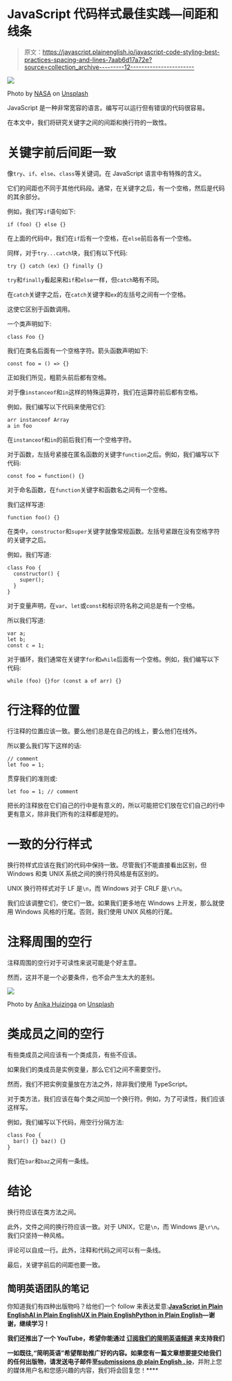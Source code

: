 # JavaScript 代码样式最佳实践—间距和线条

> 原文：<https://javascript.plainenglish.io/javascript-code-styling-best-practices-spacing-and-lines-7aab6d17a72e?source=collection_archive---------12----------------------->

![](img/2f09db9757b84680431c30a3bbee99aa.png)

Photo by [NASA](https://unsplash.com/@nasa?utm_source=medium&utm_medium=referral) on [Unsplash](https://unsplash.com?utm_source=medium&utm_medium=referral)

JavaScript 是一种非常宽容的语言。编写可以运行但有错误的代码很容易。

在本文中，我们将研究关键字之间的间距和换行符的一致性。

# 关键字前后间距一致

像`try`、`if`、`else`、`class`等关键词。在 JavaScript 语言中有特殊的含义。

它们的间距也不同于其他代码段。通常，在关键字之后，有一个空格，然后是代码的其余部分。

例如，我们写`if`语句如下:

```
if (foo) {} else {}
```

在上面的代码中，我们在`if`后有一个空格，在`else`前后各有一个空格。

同样，对于`try...catch`块，我们有以下代码:

```
try {} catch (ex) {} finally {}
```

`try`和`finally`看起来和`if`和`else`一样，但`catch`略有不同。

在`catch`关键字之后，在`catch`关键字和`ex`的左括号之间有一个空格。

这使它区别于函数调用。

一个类声明如下:

```
class Foo {}
```

我们在类名后面有一个空格字符。箭头函数声明如下:

```
const foo = () => {}
```

正如我们所见，粗箭头前后都有空格。

对于像`instanceof`和`in`这样的特殊运算符，我们在运算符前后都有空格。

例如，我们编写以下代码来使用它们:

```
arr instanceof Array
a in foo
```

在`instanceof`和`in`的前后我们有一个空格字符。

对于函数，左括号紧接在匿名函数的关键字`function`之后。例如，我们编写以下代码:

```
const foo = function() {}
```

对于命名函数，在`function`关键字和函数名之间有一个空格。

我们这样写道:

```
function foo() {}
```

在类中，`constructor`和`super`关键字就像常规函数。左括号紧跟在没有空格字符的关键字之后。

例如，我们写道:

```
class Foo {
  constructor() {
    super();
  }
}
```

对于变量声明，在`var`、`let`或`const`和标识符名称之间总是有一个空格。

所以我们写道:

```
var a;
let b;
const c = 1;
```

对于循环，我们通常在关键字`for`和`while`后面有一个空格。例如，我们编写以下代码:

```
while (foo) {}for (const a of arr) {}
```

# 行注释的位置

行注释的位置应该一致。要么他们总是在自己的线上，要么他们在线外。

所以要么我们写下这样的话:

```
// comment
let foo = 1;
```

贯穿我们的准则或:

```
let foo = 1; // comment
```

把长的注释放在它们自己的行中是有意义的，所以可能把它们放在它们自己的行中更有意义，除非我们所有的注释都是短的。

# 一致的分行样式

换行符样式应该在我们的代码中保持一致。尽管我们不能直接看出区别，但 Windows 和类 UNIX 系统之间的换行符风格是有区别的。

UNIX 换行符样式对于 LF 是`\n`，而 Windows 对于 CRLF 是`\r\n`。

我们应该调整它们，使它们一致。如果我们更多地在 Windows 上开发，那么就使用 Windows 风格的行尾。否则，我们使用 UNIX 风格的行尾。

# 注释周围的空行

注释周围的空行对于可读性来说可能是个好主意。

然而，这并不是一个必要条件，也不会产生太大的差别。

![](img/237fcf6e44cc76cb51fbcb29e67e6018.png)

Photo by [Anika Huizinga](https://unsplash.com/@iam_anih?utm_source=medium&utm_medium=referral) on [Unsplash](https://unsplash.com?utm_source=medium&utm_medium=referral)

# 类成员之间的空行

有些类成员之间应该有一个类成员，有些不应该。

如果我们的类成员是实例变量，那么它们之间不需要空行。

然而，我们不把实例变量放在方法之外，除非我们使用 TypeScript。

对于类方法，我们应该在每个类之间加一个换行符。例如，为了可读性，我们应该这样写。

例如，我们编写以下代码，用空行分隔方法:

```
class Foo {
  bar() {} baz() {}
}
```

我们在`bar`和`baz`之间有一条线。

# 结论

换行符应该在类方法之间。

此外，文件之间的换行符应该一致。对于 UNIX，它是`\n`，而 Windows 是`\r\n`。我们只坚持一种风格。

评论可以自成一行。此外，注释和代码之间可以有一条线。

最后，关键字前后的间距也要一致。

## **简明英语团队的笔记**

你知道我们有四种出版物吗？给他们一个 follow 来表达爱意:[**JavaScript in Plain English**](https://medium.com/javascript-in-plain-english)[**AI in Plain English**](https://medium.com/ai-in-plain-english)[**UX in Plain English**](https://medium.com/ux-in-plain-english)[**Python in Plain English**](https://medium.com/python-in-plain-english)**—谢谢，继续学习！**

**我们还推出了一个 YouTube，希望你能通过 [**订阅我们的简明英语频道**](https://www.youtube.com/channel/UCtipWUghju290NWcn8jhyAw) 来支持我们**

**一如既往,“简明英语”希望帮助推广好的内容。如果您有一篇文章想要提交给我们的任何出版物，请发送电子邮件至[**submissions @ plain English . io**](mailto:submissions@plainenglish.io)**，并附上您的媒体用户名和您感兴趣的内容，我们将会回复您！****